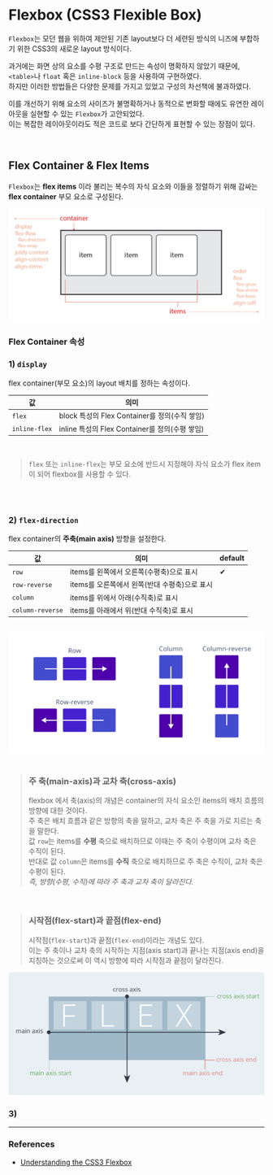 # Flexbox (CSS3 Flexible Box)

`Flexbox`는 모던 웹을 위하여 제안된 기존 layout보다 더 세련된 방식의 니즈에 부합하기 위한 CSS3의 새로운 layout 방식이다.

과거에는 화면 상의 요소를 수평 구조로 만드는 속성이 명확하지 않았기 때문에, `<table>`나 `float` 혹은 `inline-block` 등을 사용하여 구현하였다.<br>하지만 이러한 방법들은 다양한 문제를 가지고 있었고 구성의 차선책에 불과하였다.

이를 개선하기 위해 요소의 사이즈가 불명확하거나 동적으로 변화할 때에도 유연한 레이아웃을 실현할 수 있는 `Flexbox`가 고안되었다. <Br>이는 복잡한 레이아웃이라도 적은 코드로 보다 간단하게 표현할 수 있는 장점이 있다.

<br>

## Flex Container & Flex Items


`Flexbox`는 __flex items__ 이라 불리는 복수의 자식 요소와 이들을 정렬하기 위해 감싸는 __flex container__ 부모 요소로 구성된다.


<img src="../images/css/flex-base.jpg" width="600">


### Flex Container 속성

### 1) `display`

flex container(부모 요소)의 layout 배치를 정하는 속성이다.

|값|의미|
|---|---|
|`flex`| block 특성의 Flex Container를 정의(수직 쌓임)|
|`inline-flex`| inline 특성의 Flex Container를 정의(수평 쌓임)|

<br>

> `flex` 또는 `inline-flex`는 부모 요소에 반드시 지정해야 자식 요소가 flex item이 되어 flexbox를 사용할 수 있다.

<br>
<br>

### 2) `flex-direction`

flex container의 __주축(main axis)__ 방향을 설정한다.

|값|의미|default|
|---|---|---|
|`row`|items를 왼쪽에서 오른쪽(수평축)으로 표시|✔︎|
|`row-reverse`|items를 오른쪽에서 왼쪽(반대 수평축)으로 표시||
|`column`|items를 위에서 아래(수직축)로 표시||
|`column-reverse`|items를 아래에서 위(반대 수직축)로 표시||

<br>

<img src="../images/css/flex-direction.png" width="600">

<br>
<br>

> ### 주 축(main-axis)과 교차 축(cross-axis) 
> flexbox 에서 축(axis)의 개념은 container의 자식 요소인 items의 배치 흐름의 방향에 대한 것이다.<br>
주 축은 배치 흐름과 같은 방향의 축을 말하고, 교차 축은 주 축을 가로 지르는 축을 말한다.<Br>
값 `row`는 items를 __수평__ 축으로 배치하므로 이때는 주 축이 수평이며 교차 축은 수직이 된다.<br>
반대로 값 `column`은 items를 __수직__ 축으로 배치하므로 주 축은 수직이, 교차 축은 수평이 된다.<br>
_즉, 방향(수평, 수직)에 따라 주 축과 교차 축이 달라진다._

<br>

> ### 시작점(flex-start)과 끝점(flex-end)
> 시작점(`flex-start`)과 끝점(`flex-end`)이라는 개념도 있다.<br>
이는 주 축이나 교차 축의 시작하는 지점(axis start)과 끝나는 지점(axis end)을 지칭하는 것으로써 이 역시 방향에 따라 시작점과 끝점이 달라진다.

<img src="../images/css/flex-axis.png" width="600">


<br>


### 3) 

<hr>

### References
- [Understanding the CSS3 Flexbox](http://blogs.quovantis.com/understanding-the-css3-flexbox/)










